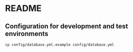 # README

## Configuration for development and test environments
```
cp config/database.yml.example config/database.yml
```